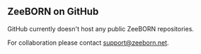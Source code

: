 ## ZeeBORN on GitHub

GitHub currently doesn't host any public ZeeBORN repositories.

For collaboration please contact support@zeeborn.net.
